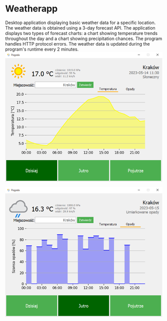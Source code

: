 # Weatherapp
Desktop application displaying basic weather data for a specific location. The weather data is obtained using a 3-day forecast API. The application displays two types of forecast charts: a chart showing temperature trends throughout the day and a chart showing precipitation chances. The program handles HTTP protocol errors. The weather data is updated during the program's runtime every 2 minutes.
![alt text](https://github.com/przemek-dul/Weatherapp/blob/master/app1.png?raw=true)

![alt text](https://github.com/przemek-dul/Weatherapp/blob/master/app2.png?raw=true)
